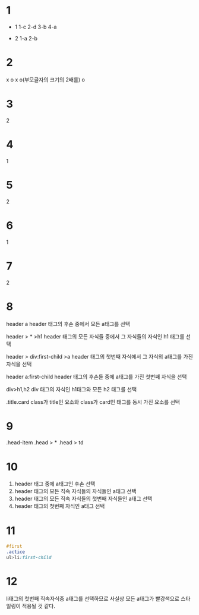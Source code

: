 # 1
- 1
1-c
2-d
3-b
4-a

- 2
1-a
2-b

# 2
x
o
x
o(부모글자의 크기의 2배를)
o

# 3
2

# 4
1

# 5
2

# 6
1

# 7
2

# 8
header a
header 태그의 후손 중에서 모든 a태그를 선택

header > * >h1
header 태그의 모든 자식들 중에서 그 자식들의 자식인 h1 태그를 선택

header > div:first-child >a
header 태그의 첫번째 자식에서 그 자식의 a태그를 가진 자식을 선택

header a:first-child
header 태그의 후손들 중에 a태그를 가진 첫번째 자식을 선택

div>h1,h2
div 태그의 자식인 h1태그와 모든 h2 태그를 선택

.title.card
class가 title인 요소와 class가 card인 태그를 동시 가진 요소를 선택


# 9
.head-item
.head > *
.head > td


# 10
1. header 태그 중에 a태그인 후손 선택
2. header 태그의 모든 직속 자식들의 자식들인 a태그 선택
3. header 태그의 모든 직속 자식들의 첫번째 자식들인 a태그 선택
4. header 태그의 첫번째 자식인 a태그 선택


# 11
```css
#first
.actice
ul>li:first-child
```


# 12
li태그의 첫번째 직속자식중 a태그를 선택하므로 사실상 모든 a태그가 빨강색으로 스타일링이 적용될 것 같다.